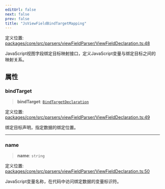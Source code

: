```yaml
---
editUrl: false
next: false
prev: false
title: "JsViewFieldBindTargetMapping"
---
```


定义位置: [packages/core/src/parsers/viewFieldParser/ViewFieldDeclaration.ts:48](https://github.com/mProjectsCode/obsidian-meta-bind-plugin/blob/6e87907d27dd07b6437b63c980b11d2bfef62599/packages/core/src/parsers/viewFieldParser/ViewFieldDeclaration.ts#L48)

JavaScript视图字段绑定目标映射接口，定义JavaScript变量与绑定目标之间的映射关系。

## 属性

### bindTarget

> **bindTarget**: [`BindTargetDeclaration`](/obsidian-meta-bind-plugin-docs/api/interfaces/bindtargetdeclaration/)

定义位置: [packages/core/src/parsers/viewFieldParser/ViewFieldDeclaration.ts:49](https://github.com/mProjectsCode/obsidian-meta-bind-plugin/blob/6e87907d27dd07b6437b63c980b11d2bfef62599/packages/core/src/parsers/viewFieldParser/ViewFieldDeclaration.ts#L49)

绑定目标声明，指定数据的绑定位置。

***

### name

> **name**: `string`

定义位置: [packages/core/src/parsers/viewFieldParser/ViewFieldDeclaration.ts:50](https://github.com/mProjectsCode/obsidian-meta-bind-plugin/blob/6e87907d27dd07b6437b63c980b11d2bfef62599/packages/core/src/parsers/viewFieldParser/ViewFieldDeclaration.ts#L50)

JavaScript变量名称，在代码中访问绑定数据的变量标识符。
